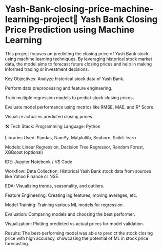 # Yash-Bank-closing-price-machine-learning-project🏦 Yash Bank Closing Price Prediction using Machine Learning
This project focuses on predicting the closing price of Yash Bank stock using machine learning techniques. By leveraging historical stock market data, the model aims to forecast future closing prices and help in making informed trading or investment decisions.

 Key Objectives:
Analyze historical stock data of Yash Bank.

Perform data preprocessing and feature engineering.

Train multiple regression models to predict stock closing prices.

Evaluate model performance using metrics like RMSE, MAE, and R² Score.

Visualize actual vs predicted closing prices.

🛠 Tech Stack:
Programming Language: Python

Libraries Used: Pandas, NumPy, Matplotlib, Seaborn, Scikit-learn

Models: Linear Regression, Decision Tree Regressor, Random Forest, XGBoost (optional)

IDE: Jupyter Notebook / VS Code

 Workflow:
Data Collection: Historical Yash Bank stock data from sources like Yahoo Finance or NSE.

EDA: Visualizing trends, seasonality, and outliers.

Feature Engineering: Creating lag features, moving averages, etc.

Model Training: Training various ML models for regression.

Evaluation: Comparing models and choosing the best performer.

Visualization: Plotting predicted vs actual prices for model validation.

 Results:
The best-performing model was able to predict the stock closing price with high accuracy, showcasing the potential of ML in stock price forecasting.


